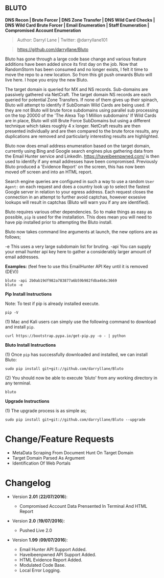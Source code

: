 **BLUTO**
-----
**DNS Recon | Brute Forcer | DNS Zone Transfer | DNS Wild Card Checks | DNS Wild Card Brute Forcer | Email Enumeration | Staff Enumeration | Compromised Account Enumeration**
 
>Author: Darryl Lane  |  Twitter: @darryllane101

>https://github.com/darryllane/Bluto

Bluto has gone through a large code base change and various feature additions have been added since its first day on the job. Now that RandomStorm has been consumed and no longer exists, I felt it time to move the repo to a new location. So from this git push onwards Bluto will live here. I hope you enjoy the new Bluto.


The target domain is queried for MX and NS records. Sub-domains are passively gathered via NetCraft. The target domain NS records are each queried for potential Zone Transfers. If none of them gives up their spinach, Bluto will attempt to identify if SubDomain Wild Cards are being used. If they are not Bluto will brute force subdomains using parallel sub processing on the top 20000 of the 'The Alexa Top 1 Million subdomains' If Wild Cards are in place, Bluto will still Brute Force SubDomains but using a different technique which takes roughly 4 x longer. NetCraft results are then presented individually and are then compared to the brute force results, any duplications are removed and particularly interesting results are highlighted. 

Bluto now does email address enumeration based on the target domain, currently using Bing and Google search engines plus gathering data from the Email Hunter service and LinkedIn. https://haveibeenpwned.com/ is then used to identify if any email addresses have been compromised. Previously Bluto produced a 'Evidence Report' on the screen, this has now been moved off screen and into an HTML report.

Search engine queries are configured in such a way to use a random `User Agent:` on each request and does a country look up to select the fastest Google server in relation to your egress address. Each request closes the connection in an attempt to further avoid captchas, however exsesive lookups will result in captchas (Bluto will warn you if any are identified). 
         
Bluto requires various other dependencies. So to make things as easy as possible, `pip` is used for the installation. This does mean you will need to have pip installed prior to attempting the Bluto install.

Bluto now takes command line arguments at launch, the new options are as follows;

-e  		This uses a very large subdomain list for bruting.
-api		You can supply your email hunter api key here to gather a considerably larger amount of email addresses.

**Examples:** (feel free to use this EmailHunter API Key until it is removed (DEV))

	bluto -api 2b0ab19df982a783877a6b59b982fdba4b6c3669
	bluto -e


**Pip Install Instructions**

Note: To test if pip is already installed execute.

`pip -V`

(1) Mac and Kali users can simply use the following command to download and install `pip`.

`curl https://bootstrap.pypa.io/get-pip.py -o - | python`

**Bluto Install Instructions**

(1) Once `pip` has successfully downloaded and installed, we can install Bluto:

`sudo pip install git+git://github.com/darryllane/Bluto`

(2) You should now be able to execute 'bluto' from any working directory in any terminal.
 
`bluto`

**Upgrade Instructions**

(1) The upgrade process is as simple as;

`sudo pip install git+git://github.com/darryllane/Bluto --upgrade`

Change/Feature Requests
====
* MetaData Scraping From Document Hunt On Target Domain
* Target Domain Parsed As Argument
* Identification Of Web Portals

Changelog
====

* Version __2.01__ (__22/07/2016__):
  * Compromised Account Data Prensented In Terminal And HTML Report

* Version __2.0__ (__19/07/2016__):
  * Pushed Live 2.0
 
* Version __1.99__ (__09/07/2016__):
  * Email Hunter API Support Added.
  * Haveibeenpwned API Support Added.
  * HTML Evidence Report Added.
  * Modulated Code Base.
  * Local Error Logging.

